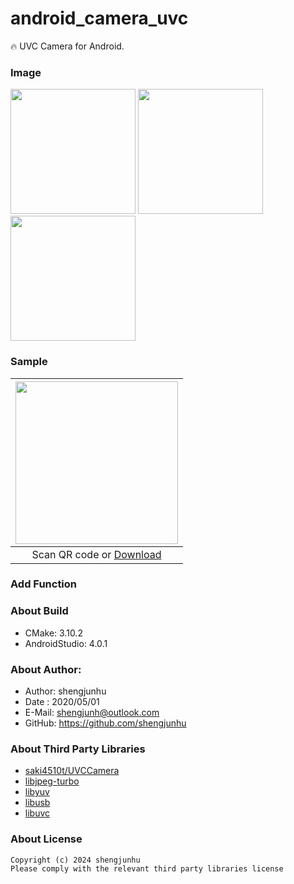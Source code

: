 # android_camera_uvc
🔥 UVC Camera for Android.

### Image
<img src="doc/img/screenshot_1.png" width="200px"/> <img src="doc/img/screenshot_2.png" width="200px"/> <img src="doc/img/screenshot_3.png" width="200px"/>

### Sample
| <img src="doc/img/qr_apk.png" width="260px" /> |
| :--------:                      |
| Scan QR code or [Download][1]   |

### Add Function


### About Build
* CMake: 3.10.2
* AndroidStudio: 4.0.1

### About Author:
- Author: shengjunhu
- Date  : 2020/05/01
- E-Mail: shengjunh@outlook.com
- GitHub: https://github.com/shengjunhu

### About Third Party Libraries
- [saki4510t/UVCCamera][2]
- [libjpeg-turbo][3]
- [libyuv][4]
- [libusb][5]
- [libuvc][6]

### About License
```
Copyright (c) 2024 shengjunhu
Please comply with the relevant third party libraries license
```

[1]: https://github.com/shengjunhu/android_camera_uvc/raw/master/doc/apk/android_camera_uvc.apk
[2]: https://github.com/saki4510t/UVCCamera
[3]: https://github.com/libjpeg-turbo/libjpeg-turbo
[4]: https://chromium.googlesource.com/external/libyuv
[5]: https://github.com/libusb/libusb
[6]: https://github.com/libuvc/libuvc

